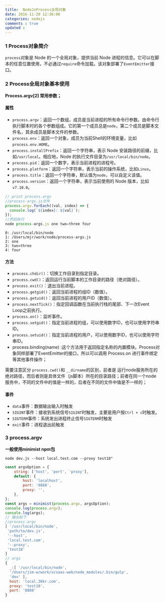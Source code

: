 ```yaml
---
title:  NodeJsProcess全局对象 
date: 2016-11-20 12:36:00
categories: nodejs
comments : true 
updated : 
---
```

### 1 Process对象简介

`process`对象是 Node 的一个全局对象，提供当前 Node 进程的信息。它可以在脚本的任意位置使用，不必通过`require`命令加载。该对象部署了`EventEmitter`接口。

### 2 Process全局对象基本使用

**Process.argv[2] 常用参数；**

#### 属性

- `process.argv`：返回一个数组，成员是当前进程的所有命令行参数。由命令行执行脚本时的各个参数组成。它的第一个成员总是`node`，第二个成员是脚本文件名，其余成员是脚本文件的参数。
- `process.env`：返回一个对象，成员为当前Shell的环境变量，比如`process.env.HOME`。
- `process.installPrefix`：返回一个字符串，表示 Node 安装路径的前缀，比如`/usr/local`。相应地，Node 的执行文件目录为`/usr/local/bin/node`。
- `process.pid`：返回一个数字，表示当前进程的进程号。
- `process.platform`：返回一个字符串，表示当前的操作系统，比如`Linux`。
- `process.title`：返回一个字符串，默认值为`node`，可以自定义该值。
- `process.version`：返回一个字符串，表示当前使用的 Node 版本，比如`v7.10.0`。


```javascript
// print process.argv
//process-args.js文件
process.argv.forEach((val, index) => {
  console.log(`${index}: ${val}`);
});
//然后执行
node process-args.js one two=three four
```

```
0: /usr/local/bin/node
1: /Users/mjr/work/node/process-args.js
2: one
3: two=three
4: four
```



#### 方法 

- `process.chdir()`：切换工作目录到指定目录。
- `process.cwd()`：返回运行当前脚本的工作目录的路径（绝对路径）。
- `process.exit()`：退出当前进程。
- `process.getgid()`：返回当前进程的组ID（数值）。
- `process.getuid()`：返回当前进程的用户ID（数值）。
- `process.nextTick()`：指定回调函数在当前执行栈的尾部、下一次Event Loop之前执行。
- `process.on()`：监听事件。
- `process.setgid()`：指定当前进程的组，可以使用数字ID，也可以使用字符串ID。
- `process.setuid()`：指定当前进程的用户，可以使用数字ID，也可以使用字符串ID。
- process.binding(name) :这个方法用于返回指定名称的内置模块。Process对象同样部署了EventEmitter的接口，所以可以调用 Process.on 进行事件绑定等其他事件操作；

需要注意区分 `process.cwd()`和 `__dirname`的区别，前者是 运行node服务所在的绝对路径，而后者则是具体文件（js脚本）所在的目录路径；前者在同一个node服务中，不同的文件中的值是一样的，后者在不同的文件中值是不一样的；

#### 事件

- `data`事件：数据输出输入时触发
- `SIGINT`事件：接收到系统信号`SIGINT`时触发，主要是用户按`Ctrl + c`时触发。
- `SIGTERM`事件：系统发出进程终止信号`SIGTERM`时触发
- `exit`事件：进程退出前触发

### 3 process.argv

**一般使用minimist  npm包**

```
node dev.js --host local.test.com --proxy test18"
```

```javascript
const argsOption = {
    string: ['host', 'port', 'proxy'],
    default: {
        host: 'localhost',
        port: '8888',
        proxy: '',
    },
};
const args = minimist(process.argv, argsOption);
console.log(process.argv);
console.log(args);
// 输出如下
//process.argv
[ '/usr/local/bin/node',
 'path/to/dev.js',
 '--host',
 'local.test.com',
 '--proxy',
 'test18'
]
// args
{ 
  _:[ '/usr/local/bin/node',
  '/Users/jim-w/work/vcsaas-web/node_modules/.bin/gulp',
  'dev' ],
  host: 'local.36kr.com',
  proxy: 'test18',
  port: '8888' 
}
```



